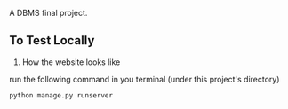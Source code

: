 
A DBMS final project.


## To Test Locally
1. How the website looks like

run the following command in you terminal (under this project's directory)
```
python manage.py runserver
```
